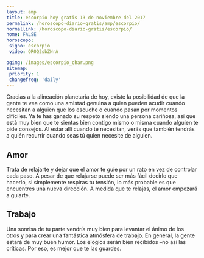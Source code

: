 ```yaml
---
layout: amp
title: escorpio hoy gratis 13 de noviembre del 2017 
permalink: /horoscopo-diario-gratis/amp/escorpio/
normallink: /horoscopo-diario-gratis/escorpio/
home: FALSE
horoscopo:
 signo: escorpio
 video: OR0Q2sbZNrA

ogimg: /images/escorpio_char.png
sitemap:
 priority: 1
 changefreq: 'daily'
---
```



Gracias a la alineación planetaria de hoy, existe la posibilidad de que la gente te vea como una amistad genuina a quien pueden acudir cuando necesitan a alguien que los escuche o cuando pasan por momentos difíciles. Ya te has ganado su respeto siendo una persona cariñosa, así que está muy bien que te sientas bien contigo mismo o misma cuando alguien te pide consejos. Al estar allí cuando te necesitan, verás que también tendrás a quién recurrir cuando seas tú quien necesite de alguien.

## Amor

Trata de relajarte y dejar que el amor te guíe por un rato en vez de controlar cada paso. A pesar de que relajarse puede ser más fácil decirlo que hacerlo, si simplemente respiras tu tensión, lo más probable es que encuentres una nueva dirección. A medida que te relajas, el amor empezará a guiarte.

## Trabajo

Una sonrisa de tu parte vendría muy bien para levantar el ánimo de los otros y para crear una fantástica atmósfera de trabajo. En general, la gente estará de muy buen humor. Los elogios serán bien recibidos –no así las críticas. Por eso, es mejor que te las guardes.